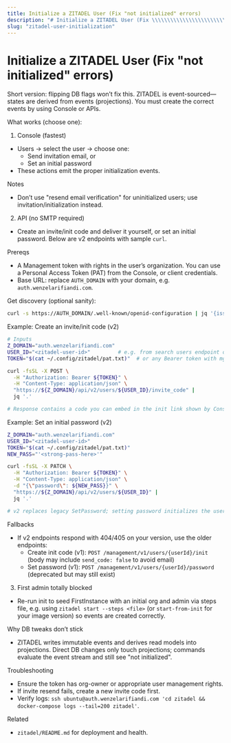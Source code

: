 ```yaml
---
title: Initialize a ZITADEL User (Fix "not initialized" errors)
description: "# Initialize a ZITADEL User (Fix \\\\\\\\\\\\\\\\\\\\\\\\\\\\\\\"not initialized\\\\\\\\\\\\\\\\\\\\\\\\\\\\\\\" errors)"
slug: "zitadel-user-initialization"
---
```










# Initialize a ZITADEL User (Fix "not initialized" errors)

Short version: flipping DB flags won’t fix this. ZITADEL is event-sourced—states are derived from events (projections). You must create the correct events by using Console or APIs.

What works (choose one):

1. Console (fastest)

- Users → select the user → choose one:
  - Send invitation email, or
  - Set an initial password
- These actions emit the proper initialization events.

Notes

- Don’t use "resend email verification" for uninitialized users; use invitation/initialization instead.

2. API (no SMTP required)

- Create an invite/init code and deliver it yourself, or set an initial password. Below are v2 endpoints with sample `curl`.

Prereqs

- A Management token with rights in the user’s organization. You can use a Personal Access Token (PAT) from the Console, or client credentials.
- Base URL: replace `AUTH_DOMAIN` with your domain, e.g. `auth.wenzelarifiandi.com`.

Get discovery (optional sanity):

```bash
curl -s https://AUTH_DOMAIN/.well-known/openid-configuration | jq '{issuer, token_endpoint}'
```

Example: Create an invite/init code (v2)

```bash
# Inputs
Z_DOMAIN="auth.wenzelarifiandi.com"
USER_ID="<zitadel-user-id>"         # e.g. from search users endpoint or Console URL
TOKEN="$(cat ~/.config/zitadel/pat.txt)"  # or any Bearer token with mgmt rights

curl -fsSL -X POST \
  -H "Authorization: Bearer ${TOKEN}" \
  -H "Content-Type: application/json" \
  "https://${Z_DOMAIN}/api/v2/users/${USER_ID}/invite_code" |
  jq '.'

# Response contains a code you can embed in the init link shown by Console, or share directly.
```

Example: Set an initial password (v2)

```bash
Z_DOMAIN="auth.wenzelarifiandi.com"
USER_ID="<zitadel-user-id>"
TOKEN="$(cat ~/.config/zitadel/pat.txt)"
NEW_PASS="'<strong-pass-here>'"

curl -fsSL -X PATCH \
  -H "Authorization: Bearer ${TOKEN}" \
  -H "Content-Type: application/json" \
  -d "{\"password\": ${NEW_PASS}}" \
  "https://${Z_DOMAIN}/api/v2/users/${USER_ID}" |
  jq '.'

# v2 replaces legacy SetPassword; setting password initializes the user.
```

Fallbacks

- If v2 endpoints respond with 404/405 on your version, use the older endpoints:
  - Create init code (v1): `POST /management/v1/users/{userId}/init` (body may include `send_code: false` to avoid email)
  - Set password (v1): `POST /management/v1/users/{userId}/password` (deprecated but may still exist)

3. First admin totally blocked

- Re-run init to seed FirstInstance with an initial org and admin via steps file, e.g. using `zitadel start --steps <file>` (or `start-from-init` for your image version) so events are created correctly.

Why DB tweaks don’t stick

- ZITADEL writes immutable events and derives read models into projections. Direct DB changes only touch projections; commands evaluate the event stream and still see "not initialized".

Troubleshooting

- Ensure the token has org-owner or appropriate user management rights.
- If invite resend fails, create a new invite code first.
- Verify logs: `ssh ubuntu@auth.wenzelarifiandi.com 'cd zitadel && docker-compose logs --tail=200 zitadel'`.

Related

- `zitadel/README.md` for deployment and health.
